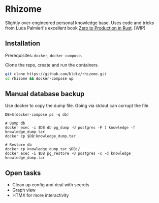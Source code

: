 # Rhizome

Slightly over-engineered personal knowledge base. Uses code and tricks from Luca Palmieri's excellent book [Zero to Production in Rust](https://www.zero2prod.com). [WIP]

## Installation

Prerequisites: `docker`, `docker-compose`.

Clone the repo, create and run the containers.

```sh
git clone https://github.com/kldtz/rhizome.git
cd rhizome && docker-compose up
```

## Manual database backup

Use docker to copy the dump file. Going via stdout can corrupt the file.

```
DB=$(docker-compose ps -q db)

# Dump db
docker exec -i $DB db pg_dump -U postgres -F t knowledge -f knowledge_dump.tar
docker cp $DB:knowledge_dump.tar .

# Restore db
docker cp knowledge_dump.tar $DB:/
docker exec -i $DB pg_restore -U postgres -c -d knowledge knowledge_dump.tar
```

## Open tasks

* Clean up config and deal with secrets
* Graph view
* HTMX for more interactivity